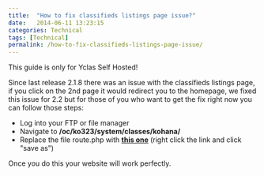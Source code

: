 ```yaml
---
title:  "How to fix classifieds listings page issue?"
date:   2014-06-11 13:23:15
categories: Technical
tags: [Technical]
permalink: /how-to-fix-classifieds-listings-page-issue/
---
```

<div class="alert alert-warning">
<strong><i class="glyphicon glyphicon-warning-sign"></i> </strong> This guide is only for Yclas Self Hosted!
</div>

Since last release 2.1.8 there was an issue with the classifieds listings page, if you click on the 2nd page it would redirect you to the homepage, we fixed this issue for 2.2 but for those of you who want to get the fix right now you can follow those steps: 

- Log into your FTP or file manager 
- Navigate to **/oc/ko323/system/classes/kohana/** 
- Replace the file route.php with **[this one](https://raw.githubusercontent.com/open-classifieds/openclassifieds2/2.1.7/oc/ko322/classes/kohana/route.php )** (right click the link and click "save as") 

Once you do this your website will work perfectly.


